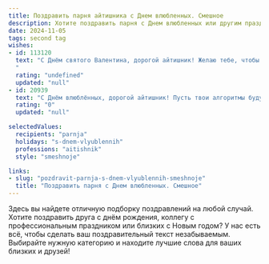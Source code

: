 ```yaml
---
title: Поздравить парня айтишника с Днем влюбленных. Смешное
description: Хотите поздравить парня с Днем влюбленных или другим праздником? Наш ИИ создаст незабываемое поздравление, а вы обязательно выделитесь среди других.  
date: 2024-11-05
tags: second tag
wishes:
- id: 113120
  text: "С Днём святого Валентина, дорогой айтишник! Желаю тебе, чтобы твоя любовь была стабильной, как Wi-Fi, быстрой, как скорость интернета, и чтобы баги в отношениях встречались не чаще, чем обновления Windows!  Пусть ваш роман будет без вирусов,  полный взаимного уважения и  … много-много сердечек! ❤️
  "
  rating: "undefined"
  updated: "null"
- id: 20939
  text: "С Днём влюблённых, дорогой айтишник! Пусть твои алгоритмы будут такими же безупречными, как твоя любовь к кофе. Пусть твои коды никогда не будут забыты, как ты забываешь выключить уведомления на телефоне. Пусть твоя память будет такой же большой, как твои желания обновить железо. И пусть твоя любовь к девочкам будет такой же сильной, как твоя любовь к дебажилкам. Счастья, здоровья и много-много кода в твоей жизни!"
  rating: "0"
  updated: "null"

selectedValues:
  recipients: "parnja"
  holidays: "s-dnem-vlyublennih"
  professions: "aitishnik"
  style: "smeshnoje"

links:
- slug: "pozdravit-parnja-s-dnem-vlyublennih-smeshnoje"
  title: "Поздравить парня с Днем влюбленных. Смешное"
---
```


Здесь вы найдете отличную подборку поздравлений на любой случай. 
Хотите поздравить друга с днём рождения, коллегу с профессиональным праздником или близких с Новым годом? У нас есть всё, чтобы сделать ваш поздравительный текст незабываемым. Выбирайте нужную категорию и находите лучшие слова для ваших близких и друзей!
